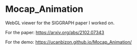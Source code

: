 # Mocap_Animation
WebGL viewer for the SIGGRAPH paper I worked on.

For the paper: https://arxiv.org/abs/2102.07343

For the demo: https://ucanbizon.github.io/Mocap_Animation/
